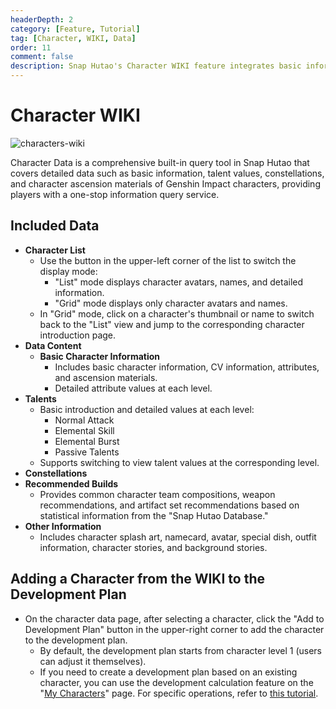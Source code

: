 ```yaml
---
headerDepth: 2
category: [Feature, Tutorial]
tag: [Character, WIKI, Data]
order: 11
comment: false
description: Snap Hutao's Character WIKI feature integrates basic information, talent values, constellations, and other important data for Genshin Impact characters, providing players with a convenient way to look up character information.
---
```


# Character WIKI

![characters-wiki](https://img.alicdn.com/imgextra/i2/1797064093/O1CN01OKw2Tc1g6e0qbmLe0_!!1797064093.png_.webp)

Character Data is a comprehensive built-in query tool in Snap Hutao that covers detailed data such as basic information, talent values, constellations, and character ascension materials of Genshin Impact characters, providing players with a one-stop information query service.

## Included Data

- **Character List**
  - Use the button in the upper-left corner of the list to switch the display mode:
    - "List" mode displays character avatars, names, and detailed information.
    - "Grid" mode displays only character avatars and names.
  - In "Grid" mode, click on a character's thumbnail or name to switch back to the "List" view and jump to the corresponding character introduction page.
- **Data Content**
  - **Basic Character Information**
    - Includes basic character information, CV information, attributes, and ascension materials.
    - Detailed attribute values at each level.
- **Talents**
  - Basic introduction and detailed values at each level:
    - Normal Attack
    - Elemental Skill
    - Elemental Burst
    - Passive Talents
  - Supports switching to view talent values at the corresponding level.
- **Constellations**
- **Recommended Builds**
  - Provides common character team compositions, weapon recommendations, and artifact set recommendations based on statistical information from the "Snap Hutao Database."
- **Other Information**
  - Includes character splash art, namecard, avatar, special dish, outfit information, character stories, and background stories.

## Adding a Character from the WIKI to the Development Plan

- On the character data page, after selecting a character, click the "Add to Development Plan" button in the upper-right corner to add the character to the development plan.
  - By default, the development plan starts from character level 1 (users can adjust it themselves).
  - If you need to create a development plan based on an existing character, you can use the development calculation feature on the "[My Characters](character-data.md#将当前选定角色加入养成计算)" page. For specific operations, refer to [this tutorial](develop-plan.md#基于玩家数据添加).
